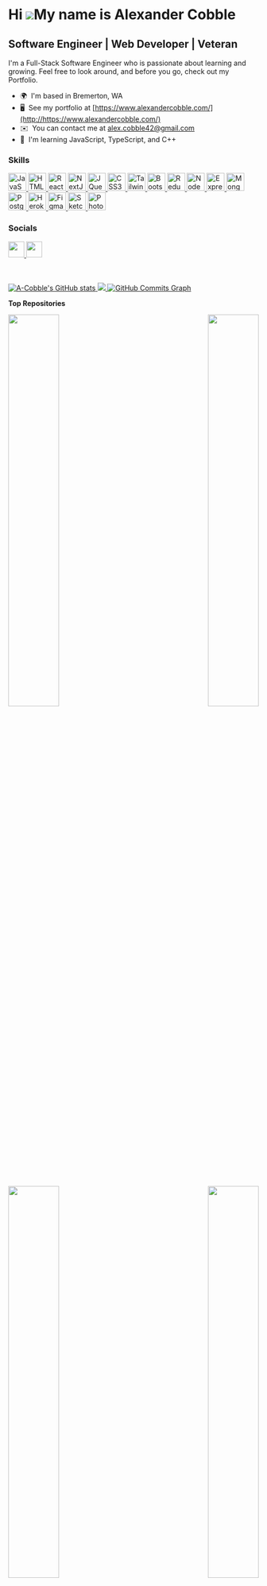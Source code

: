 Hi ![](https://user-images.githubusercontent.com/18350557/176309783-0785949b-9127-417c-8b55-ab5a4333674e.gif)My name is Alexander Cobble
========================================================================================================================================

Software Engineer | Web Developer | Veteran
-------------------------------------------

I'm a Full-Stack Software Engineer who is passionate about learning and growing. Feel free to look around, and before you go, check out my Portfolio.

* 🌍  I'm based in Bremerton, WA
* 🖥️  See my portfolio at [https://www.alexandercobble.com/](http://https://www.alexandercobble.com/)
* ✉️  You can contact me at [alex.cobble42@gmail.com](mailto:alex.cobble42@gmail.com)
* 🧠  I'm learning JavaScript, TypeScript, and C++

### Skills


<p align="left">
  <a href="https://developer.mozilla.org/en-US/docs/Web/JavaScript" target="_blank" rel="noreferrer">
    <img src="https://raw.githubusercontent.com/danielcranney/readme-generator/main/public/icons/skills/javascript-colored.svg" width="36" height="36" alt="JavaScript" />
  </a>
  <a href="https://developer.mozilla.org/en-US/docs/Glossary/HTML5" target="_blank" rel="noreferrer">
    <img src="https://raw.githubusercontent.com/danielcranney/readme-generator/main/public/icons/skills/html5-colored.svg" width="36" height="36" alt="HTML5" />
  </a>
  <a href="https://reactjs.org/" target="_blank" rel="noreferrer">
    <img src="https://raw.githubusercontent.com/danielcranney/readme-generator/main/public/icons/skills/react-colored.svg" width="36" height="36" alt="React" />
  </a>
  <a href="https://nextjs.org/docs" target="_blank" rel="noreferrer">
    <img src="https://raw.githubusercontent.com/danielcranney/readme-generator/main/public/icons/skills/nextjs-colored-dark.svg" width="36" height="36" alt="NextJs" />
  </a>
  <a href="https://jquery.com/" target="_blank" rel="noreferrer">
    <img src="https://raw.githubusercontent.com/danielcranney/readme-generator/main/public/icons/skills/jquery-colored.svg" width="36" height="36" alt="JQuery" />
  </a>
  <a href="https://www.w3.org/TR/CSS/#css" target="_blank" rel="noreferrer">
    <img src="https://raw.githubusercontent.com/danielcranney/readme-generator/main/public/icons/skills/css3-colored.svg" width="36" height="36" alt="CSS3" />
  </a>
  <a href="https://tailwindcss.com/" target="_blank" rel="noreferrer">
    <img src="https://raw.githubusercontent.com/danielcranney/readme-generator/main/public/icons/skills/tailwindcss-colored.svg" width="36" height="36" alt="TailwindCSS" />
  </a>
  <a href="https://getbootstrap.com/" target="_blank" rel="noreferrer">
    <img src="https://raw.githubusercontent.com/danielcranney/readme-generator/main/public/icons/skills/bootstrap-colored.svg" width="36" height="36" alt="Bootstrap" />
  </a>
  <a href="https://redux.js.org/" target="_blank" rel="noreferrer">
    <img src="https://raw.githubusercontent.com/danielcranney/readme-generator/main/public/icons/skills/redux-colored.svg" width="36" height="36" alt="Redux" />
  </a>
  <a href="https://nodejs.org/en/" target="_blank" rel="noreferrer">
    <img src="https://raw.githubusercontent.com/danielcranney/readme-generator/main/public/icons/skills/nodejs-colored.svg" width="36" height="36" alt="NodeJS" />
  </a>
  <a href="https://expressjs.com/" target="_blank" rel="noreferrer">
    <img src="https://raw.githubusercontent.com/danielcranney/readme-generator/main/public/icons/skills/express-colored-dark.svg" width="36" height="36" alt="Express" />
  </a>
  <a href="https://www.mongodb.com/" target="_blank" rel="noreferrer">
    <img src="https://raw.githubusercontent.com/danielcranney/readme-generator/main/public/icons/skills/mongodb-colored.svg" width="36" height="36" alt="MongoDB" />
  </a>
  <a href="https://www.postgresql.org/" target="_blank" rel="noreferrer">
    <img src="https://raw.githubusercontent.com/danielcranney/readme-generator/main/public/icons/skills/postgresql-colored.svg" width="36" height="36" alt="PostgreSQL" />
  </a>
  <a href="https://www.heroku.com/" target="_blank" rel="noreferrer">
    <img src="https://raw.githubusercontent.com/danielcranney/readme-generator/main/public/icons/skills/heroku-colored.svg" width="36" height="36" alt="Heroku" />
  </a>
  <a href="https://www.figma.com/" target="_blank" rel="noreferrer">
    <img src="https://raw.githubusercontent.com/danielcranney/readme-generator/main/public/icons/skills/figma-colored.svg" width="36" height="36" alt="Figma" />
  </a>
  <a href="https://www.sketch.com/" target="_blank" rel="noreferrer">
    <img src="https://raw.githubusercontent.com/danielcranney/readme-generator/main/public/icons/skills/sketch-colored.svg" width="36" height="36" alt="Sketch" />
  </a>
  <a href="https://www.adobe.com/uk/products/photoshop.html" target="_blank" rel="noreferrer">
    <img src="https://raw.githubusercontent.com/danielcranney/readme-generator/main/public/icons/skills/photoshop-colored-dark.svg" width="36" height="36" alt="Photoshop" />
  </a>
</p>


### Socials

<p align="left"> 
  <a href="https://www.github.com/A-Cobble" target="_blank" rel="noreferrer">
    <img src="https://raw.githubusercontent.com/danielcranney/readme-generator/main/public/icons/socials/github-dark.svg" width="32" height="32" />
  </a> 
  <a href="https://www.linkedin.com/in/alexandercobble" target="_blank" rel="noreferrer">
    <img src="https://raw.githubusercontent.com/danielcranney/readme-generator/main/public/icons/socials/linkedin.svg" width="32" height="32" />
  </a>
</p>
<br /><br />

<a href="http://www.github.com/A-Cobble">
  <img src="https://github-readme-stats.vercel.app/api?username=A-Cobble&show_icons=true&hide=&count_private=true&title_color=3382ed&text_color=a855f7&icon_color=ffffff&bg_color=181824&hide_border=true&show_icons=true" alt="A-Cobble's GitHub stats" />
</a>

<a href="http://www.github.com/A-Cobble">
  <img src="https://github-readme-streak-stats.herokuapp.com/?user=A-Cobble&stroke=a855f7&background=181824&ring=3382ed&fire=3382ed&currStreakNum=a855f7&currStreakLabel=3382ed&sideNums=a855f7&sideLabels=a855f7&dates=a855f7&hide_border=true" />
</a>

<a href="http://www.github.com/A-Cobble">
  <img src="https://github-readme-activity-graph.cyclic.app/graph?username=A-Cobble&bg_color=181824&color=a855f7&line=ffffff&point=a855f7&area_color=181824&area=true&hide_border=true&custom_title=GitHub%20Commits%20Graph" alt="GitHub Commits Graph" />
</a>

<b>Top Repositories</b>

<div width="100%" align="center">
  <a href="https://github.com/A-Cobble/steam_clone_hosted" align="left">
    <img align="left" width="45%" src="https://github-readme-stats.vercel.app/api/pin/?username=A-Cobble&repo=steam_clone_hosted&title_color=3382ed&text_color=a855f7&icon_color=ffffff&bg_color=181824&hide_border=true&locale=en" />
  </a>
  <a href="https://github.com/A-Cobble/Tinder_clone" align="right">
    <img align="right" width="45%" src="https://github-readme-stats.vercel.app/api/pin/?username=A-Cobble&repo=Tinder_clone&title_color=3382ed&text_color=a855f7&icon_color=ffffff&bg_color=181824&hide_border=true&locale=en" />
  </a>
</div>

<br /><br /><br /><br /><br /><br /><br />
<br /><br /><br /><br /><br />

<div width="100%" align="center">
  <a href="https://github.com/A-Cobble/instructor-Hub" align="left">
    <img align="left" width="45%" src="https://github-readme-stats.vercel.app/api/pin/?username=A-Cobble&repo=instructor-Hub&title_color=3382ed&text_color=a855f7&icon_color=ffffff&bg_color=181824&hide_border=true&locale=en" />
  </a>
  <a href="https://github.com/A-Cobble/uber-clone" align="right">
    <img align="right" width="45%" src="https://github-readme-stats.vercel.app/api/pin/?username=A-Cobble&repo=uber-clone&title_color=3382ed&text_color=a855f7&icon_color=ffffff&bg_color=181824&hide_border=true&locale=en" />
  </a>
</div>